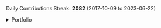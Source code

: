 Daily Contributions Streak: **2082** (2017-10-09 to 2023-06-22)

<details><summary>Portfolio</summary>

This is a list of some of the repos that I've done. Note that this isn't every repo, only some of the particularly relevant ones.

**Gamedev**: [Beowolf Engine](https://github.com/JarateKing/Beowolf-Engine), [0ngine](https://github.com/JarateKing/0ngine), [DiceStats](https://github.com/JarateKing/dicestats), [GDD Template](https://github.com/JarateKing/gdd-template), [Gamejam Entry](https://github.com/JarateKing/UPEISMCSS-GameJam-2020)

**Libraries**: [Fluassert](https://github.com/JarateKing/fluassert), [inline_tests](https://github.com/JarateKing/inline_tests), [Polymorph Lib](https://github.com/JarateKing/polymorph-lib), [stublib](https://github.com/JarateKing/stublib), [fullogs](https://github.com/JarateKing/fullogs)

**Game Modding**: [CleanTF2plus](https://github.com/JarateKing/CleanTF2plus), [TF2 Hud Reference](https://github.com/JarateKing/TF2-Hud-Reference), [BaseHud](https://github.com/JarateKing/BaseHud), [jarconfig](https://github.com/JarateKing/jarconfig), [jarconfig-csgo](https://github.com/JarateKing/jarconfig-csgo), [jarconfig-underlords](https://github.com/JarateKing/jarconfig-underlords), [Source Caption Decompiler](https://github.com/JarateKing/sourcecaptiondecompiler), [jahud](https://github.com/JarateKing/jahud-tf2), [jxhud](https://github.com/JarateKing/jx-hud)

**Competitive Programming**: [Textbook](https://github.com/JarateKing/Competitive-Programming-Textbook), [Code Snippets](https://github.com/UPEISMCSCCC/Code), [Kattis Grind Setup](https://github.com/JarateKing/Kattis-Grind-Setup)

**Misc**: [Powershell Rainmeter](https://github.com/JarateKing/Powershell-Rainmeter), [Microbenchmarking Setup](https://github.com/JarateKing/microbenchmarking-setup), [Github Markdown Snippets](https://github.com/JarateKing/Github-Markdown-Snippets), [clDice](https://github.com/JarateKing/clDice), [Improved Github Commitgraph](https://github.com/JarateKing/Github-Commit-Graphs-Improved), [ForceTimerResolution](https://github.com/JarateKing/ForceTimerResolution)

</details>
